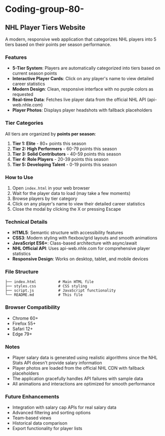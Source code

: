 # Coding-group-80-

## NHL Player Tiers Website

A modern, responsive web application that categorizes NHL players into 5 tiers based on their points per season performance.

### Features

- **5-Tier System**: Players are automatically categorized into tiers based on current season points
- **Interactive Player Cards**: Click on any player's name to view detailed career statistics
- **Modern Design**: Clean, responsive interface with no purple colors as requested
- **Real-time Data**: Fetches live player data from the official NHL API (api-web.nhle.com)
- **Player Photos**: Displays player headshots with fallback placeholders

### Tier Categories

All tiers are organized by **points per season**:

1. **Tier 1: Elite** - 80+ points this season
2. **Tier 2: High Performers** - 60-79 points this season
3. **Tier 3: Solid Contributors** - 40-59 points this season  
4. **Tier 4: Role Players** - 20-39 points this season
5. **Tier 5: Developing Talent** - 0-19 points this season

### How to Use

1. Open `index.html` in your web browser
2. Wait for the player data to load (may take a few moments)
3. Browse players by tier category
4. Click on any player's name to view their detailed career statistics
5. Close the modal by clicking the X or pressing Escape

### Technical Details

- **HTML5**: Semantic structure with accessibility features
- **CSS3**: Modern styling with flexbox/grid layouts and smooth animations
- **JavaScript ES6+**: Class-based architecture with async/await
- **NHL Official API**: Uses api-web.nhle.com for comprehensive player statistics
- **Responsive Design**: Works on desktop, tablet, and mobile devices

### File Structure

```
├── index.html          # Main HTML file
├── styles.css          # CSS styling
├── script.js           # JavaScript functionality
└── README.md           # This file
```

### Browser Compatibility

- Chrome 60+
- Firefox 55+
- Safari 12+
- Edge 79+

### Notes

- Player salary data is generated using realistic algorithms since the NHL Stats API doesn't provide salary information
- Player photos are loaded from the official NHL CDN with fallback placeholders
- The application gracefully handles API failures with sample data
- All animations and interactions are optimized for smooth performance

### Future Enhancements

- Integration with salary cap APIs for real salary data
- Advanced filtering and sorting options
- Team-based views
- Historical data comparison
- Export functionality for player lists
